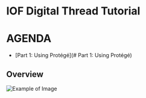 # IOF Digital Thread Tutorial

# AGENDA
- [Part 1: Using Protégé](# Part 1: Using Protégé)
## Overview
![Example of Image](https://github.com/ohio-ontology/IOF-DigitalThread-Tutorial/assets/60668676/0daa33d9-223d-445d-b1ad-883d5003b900)
